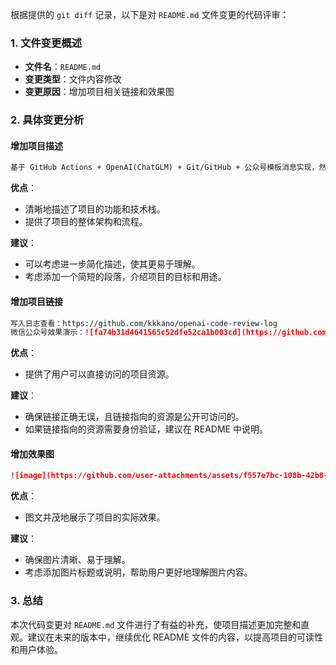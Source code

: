 根据提供的 `git diff` 记录，以下是对 `README.md` 文件变更的代码评审：

### 1. 文件变更概述
- **文件名**：`README.md`
- **变更类型**：文件内容修改
- **变更原因**：增加项目相关链接和效果图

### 2. 具体变更分析

#### 增加项目描述
```markdown
基于 GitHub Actions + OpenAI(ChatGLM) + Git/GitHub + 公众号模板消息实现，然后串联出从代码提交获取通知，Git 检出分支变化，在使用 OpenAI 进行代码和写入日志，再发送消息通知,完成了一个AI代码评审的功能
```
**优点**：
- 清晰地描述了项目的功能和技术栈。
- 提供了项目的整体架构和流程。

**建议**：
- 可以考虑进一步简化描述，使其更易于理解。
- 考虑添加一个简短的段落，介绍项目的目标和用途。

#### 增加项目链接
```markdown
写入日志查看：https://github.com/kkkano/openai-code-review-log
微信公众号效果演示：![fa74b31d4641565c52dfe52ca1b003cd](https://github.com/user-attachments/assets/790165dc-6c6e-4792-a141-256d89ef4486)
```
**优点**：
- 提供了用户可以直接访问的项目资源。

**建议**：
- 确保链接正确无误，且链接指向的资源是公开可访问的。
- 如果链接指向的资源需要身份验证，建议在 README 中说明。

#### 增加效果图
```markdown
![image](https://github.com/user-attachments/assets/f557e7bc-108b-42b8-893c-918eb1e27176)
```
**优点**：
- 图文并茂地展示了项目的实际效果。

**建议**：
- 确保图片清晰、易于理解。
- 考虑添加图片标题或说明，帮助用户更好地理解图片内容。

### 3. 总结
本次代码变更对 `README.md` 文件进行了有益的补充，使项目描述更加完整和直观。建议在未来的版本中，继续优化 README 文件的内容，以提高项目的可读性和用户体验。